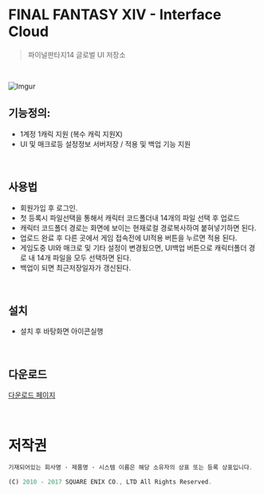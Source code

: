 # FINAL FANTASY XIV - Interface Cloud
> 파이널판타지14 글로벌 UI 저장소
<br/>

![Imgur](http://i.imgur.com/bLlrcu6.png)

## 기능정의:

 * 1계정 1캐릭 지원 (복수 캐릭 지원X)
 * UI 및 매크로등 설정정보 서버저장 / 적용 및 백업 기능 지원

<br/>

## 사용법
 * 회원가입 후 로그인.
 * 첫 등록시 파일선택을 통해서 캐릭터 코드폴더내 14개의 파일 선택 후 업로드
 * 캐릭터 코드폴더 경로는 화면에 보이는 현재로컬 경로복사하여 붙혀넣기하면 된다.
 * 업로드 완료 후 다른 곳에서 게임 접속전에 UI적용 버튼을 누르면 적용 된다.
 * 게임도중 UI와 매크로 및 기타 설정이 변경됬으면, UI백업 버튼으로 캐릭터폴더 경로 내 14개 파일을 모두 선택하면 된다.
 * 백업이 되면 최근저장일자가 갱신된다.
 
<br/>

## 설치
 * 설치 후 바탕화면 아이콘실행

<br/>

## 다운로드
[다운로드 페이지](https://github.com/kimyearho/WebtoonDownloadManager/releases/tag/v0.1)

<br/>

# 저작권
```javascript
기재되어있는 회사명 · 제품명 · 시스템 이름은 해당 소유자의 상표 또는 등록 상표입니다.

(C) 2010 - 2017 SQUARE ENIX CO., LTD All Rights Reserved.
